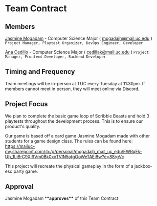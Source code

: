 # Team Contract

## Members

[Jasmine Mogadam](documents/biographies/jasmine-mogadam-bio.md) - Computer Science Major ( mogadajh@mail.uc.edu )
`Project Manager, Playtest Organizer, DevOps Engineer, Developer`

[Ana Cedillo](documents/biographies/ana-cedillo-bio.md) - Computer Science Major ( cedillak@mail.uc.edu )
`Project Manager, Frontend Developer, Backend Developer`

## Timing and Frequency

Team meetings will be in-person at TUC every Tuesday at 11:30pm. If members cannot meet in person, they will meet online via Discord.

## Project Focus

We plan to complete the basic game loop of Scribble Beasts and hold 3 playtests throughout the development process. This is to ensure our product's quality.

Our game is based off a card game Jasmine Mogadam made with other students for a game design class. The rules can be found here: https://mailuc-my.sharepoint.com/:b:/g/personal/mogadajh_mail_uc_edu/EWRqEk-Uh_1LiBrC9XI9Vm0Bk0xxTVlN5otgOoWeTAEi8w?e=88rgVc

This project will recreate the physical gameplay in the form of a jackbox-esc party game.

## Approval

Jasmine Mogadam \***\*approves\*\*** of this Team Contract
